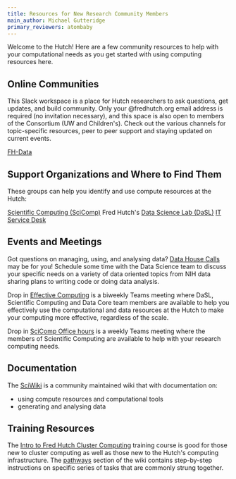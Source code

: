 ```yaml
---
title: Resources for New Research Community Members
main_author: Michael Gutteridge
primary_reviewers: atombaby
---
```


Welcome to the Hutch!  Here are a few community resources to help with your computational needs as you get started with using computing resources here. 

## Online Communities

This Slack workspace is a place for Hutch researchers to ask questions, get updates, and build community.  Only your @fredhutch.org email address is required (no invitation necessary), and this space is also open to members of the Consortium (UW and Children's). Check out the various channels for topic-specific resources, peer to peer support and staying updated on current events. 

[FH-Data](https://hutchdatascience.org/joinslack/)

## Support Organizations and Where to Find Them

These groups can help you identify and use compute resources at the Hutch:

[Scientific Computing (SciComp)](https://centernet.fredhutch.org/cn/u/center-it/scicomp.html)
Fred Hutch's [Data Science Lab (DaSL)](https://hutchdatascience.org/)
[IT Service Desk](https://centernet.fredhutch.org/cn/u/center-it/help-desk.html)

## Events and Meetings

Got questions on managing, using, and analysing data?  [Data House Calls](https://hutchdatascience.org/datahousecalls/) may be for you!  Schedule some time with the Data Science team to discuss your specific needs on a variety of data oriented topics from NIH data sharing plans to writing code or doing data analysis. 

Drop in [Effective Computing](https://teams.microsoft.com/l/channel/19%3a7128526d3409428c969260d7dcce2f6b%40thread.skype/Effective%2520Computing%2520Drop%2520In?groupId=1b968d63-dc19-460f-9e6d-cdbd539d1bc6&tenantId=0054a3ea-b394-418b-ad1a-174138231fd6) is a biweekly Teams meeting where DaSL, Scientific Computing and Data Core team members are available to help you effectively use the computational and data resources at the Hutch to make your computing more effective, regardless of the scale. 

Drop in [SciComp Office hours](https://teams.microsoft.com/l/channel/19%3abe85aa58c3624fb79c1590342ec75c63%40thread.skype/DaSL%2520Data%2520House%2520Calls?groupId=1b968d63-dc19-460f-9e6d-cdbd539d1bc6&tenantId=0054a3ea-b394-418b-ad1a-174138231fd6) is a weekly Teams meeting where the members of Scientific Computing are available to help with your research computing needs.

## Documentation

The [SciWiki](https://sciwiki.fredhutch.org) is a community maintained wiki that with documentation on:
 - using compute resources and computational tools
 - generating and analysing data
 

## Training Resources

The [Intro to Fred Hutch Cluster Computing](https://hutchdatascience.org/FH_Cluster_101/index.html) training course is good for those new to cluster computing as well as those new to the Hutch's computing infrastructure.
The [pathways](https://sciwiki.fredhutch.org/pathways/) section of the wiki contains step-by-step instructions on specific series of tasks that are commonly strung together.  

